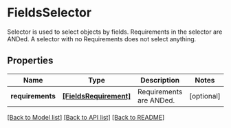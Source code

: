 # FieldsSelector

Selector is used to select objects by fields. Requirements in the selector are ANDed. A selector with no Requirements does not select anything.
## Properties
Name | Type | Description | Notes
------------ | ------------- | ------------- | -------------
**requirements** | [**[FieldsRequirement]**](FieldsRequirement.md) | Requirements are ANDed. | [optional] 

[[Back to Model list]](../README.md#documentation-for-models) [[Back to API list]](../README.md#documentation-for-api-endpoints) [[Back to README]](../README.md)


